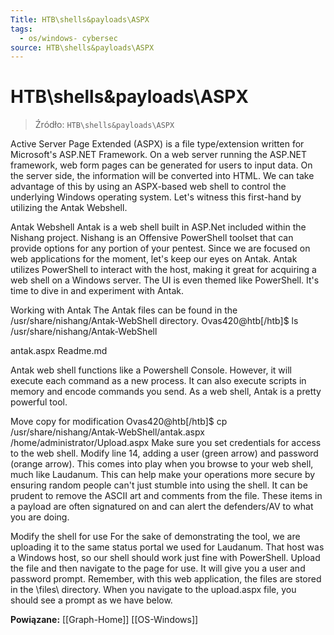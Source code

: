 ```yaml
---
Title: HTB\shells&payloads\ASPX
tags:
  - os/windows- cybersec
source: HTB\shells&payloads\ASPX
---
```


# HTB\shells&payloads\ASPX

> Źródło: `HTB\shells&payloads\ASPX`

Active Server Page Extended (ASPX) is a file type/extension written for Microsoft's ASP.NET Framework.
On a web server running the ASP.NET framework, web form pages can be generated for users to input data. On the server side, the information will be converted into HTML.
We can take advantage of this by using an ASPX-based web shell to control the underlying Windows operating system. Let's witness this first-hand by utilizing the Antak Webshell.

Antak Webshell
Antak is a web shell built in ASP.Net included within the Nishang project.
Nishang is an Offensive PowerShell toolset that can provide options for any portion of your pentest.
Since we are focused on web applications for the moment, let's keep our eyes on Antak.
Antak utilizes PowerShell to interact with the host, making it great for acquiring a web shell on a Windows server.
The UI is even themed like PowerShell. It's time to dive in and experiment with Antak.

Working with Antak
The Antak files can be found in the /usr/share/nishang/Antak-WebShell directory.
Ovas420@htb[/htb]$ ls /usr/share/nishang/Antak-WebShell

antak.aspx  Readme.md

Antak web shell functions like a Powershell Console.
However, it will execute each command as a new process.
It can also execute scripts in memory and encode commands you send. As a web shell, Antak is a pretty powerful tool.

Move copy for modification
Ovas420@htb[/htb]$ cp /usr/share/nishang/Antak-WebShell/antak.aspx /home/administrator/Upload.aspx
Make sure you set credentials for access to the web shell. Modify line 14, adding a user (green arrow) and password (orange arrow).
This comes into play when you browse to your web shell, much like Laudanum.
This can help make your operations more secure by ensuring random people can't just stumble into using the shell.
It can be prudent to remove the ASCII art and comments from the file. These items in a payload are often signatured on and can alert the defenders/AV to what you are doing.

Modify the shell for use
For the sake of demonstrating the tool, we are uploading it to the same status portal we used for Laudanum.
That host was a Windows host, so our shell should work just fine with PowerShell.
Upload the file and then navigate to the page for use. It will give you a user and password prompt.
Remember, with this web application, the files are stored in the \\files\ directory.
When you navigate to the upload.aspx file, you should see a prompt as we have below.

**Powiązane:** [[Graph-Home]] [[OS-Windows]]
